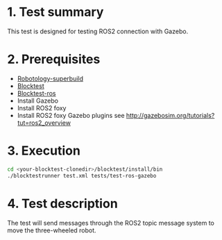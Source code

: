 # 1. Test summary
This test is designed for testing ROS2 connection with Gazebo.

# 2. Prerequisites
- [Robotology-superbuild](https://github.com/robotology/robotology-superbuild)
- [Blocktest](https://github.com/robotology/blocktest)
- [Blocktest-ros](https://github.com/robotology/blocktest-ros-plugins)
- Install Gazebo
- Install ROS2 foxy
- Install ROS2 foxy Gazebo plugins see http://gazebosim.org/tutorials?tut=ros2_overview

# 3. Execution
```bash
cd <your-blocktest-clonedir>/blocktest/install/bin
./blocktestrunner test.xml tests/test-ros-gazebo
```

# 4. Test description
The test will send messages through the ROS2 topic message system to move the three-wheeled robot.